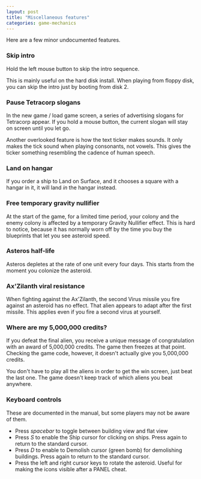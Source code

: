 ```yaml
---
layout: post
title: "Miscellaneous features"
categories: game-mechanics
---
```


Here are a few minor undocumented features.

### Skip intro

Hold the left mouse button to skip the intro sequence.

This is mainly useful on the hard disk install. When playing from floppy disk,
you can skip the intro just by booting from disk 2.

### Pause Tetracorp slogans

In the new game / load game screen, a series of advertising slogans for
Tetracorp appear. If you hold a mouse button, the current slogan will stay on
screen until you let go.

Another overlooked feature is how the text ticker makes sounds. It only makes
the tick sound when playing consonants, not vowels. This gives the ticker
something resembling the cadence of human speech.

### Land on hangar

If you order a ship to Land on Surface, and it chooses a square with a hangar in
it, it will land _in_ the hangar instead.

### Free temporary gravity nullifier

At the start of the game, for a limited time period, your colony and the enemy
colony is affected by a temporary Gravity Nullifier effect. This is hard to
notice, because it has normally worn off by the time you buy the blueprints that
let you see asteroid speed.

### Asteros half-life

Asteros depletes at the rate of one unit every four days. This starts from the
moment you colonize the asteroid.

### Ax'Zilanth viral resistance

When fighting against the Ax'Zilanth, the second Virus missile you fire against
an asteroid has no effect. That alien appears to adapt after the first missile.
This applies even if you fire a second virus at yourself.

### Where are my 5,000,000 credits?

If you defeat the final alien, you receive a unique message of congratulation
with an award of 5,000,000 credits. The game then freezes at that point.
Checking the game code, however, it doesn't actually give you 5,000,000 credits.

You don't have to play all the aliens in order to get the win screen, just beat
the last one. The game doesn't keep track of which aliens you beat anywhere.

### Keyboard controls

These are documented in the manual, but some players may not be aware of them.

* Press _spacebar_ to toggle between building view and flat view
* Press _S_ to enable the Ship cursor for clicking on ships.
  Press again to return to the standard cursor.
* Press _D_ to enable to Demolish cursor (green bomb) for
  demolishing buildings. Press again to return to the standard cursor.
* Press the left and right cursor keys to rotate the asteroid. Useful for making
  the icons visible after a PANEL cheat.

